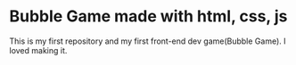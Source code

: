 # Bubble Game made with html, css, js
This is my first repository and my first front-end dev game(Bubble Game).
I loved making it.
